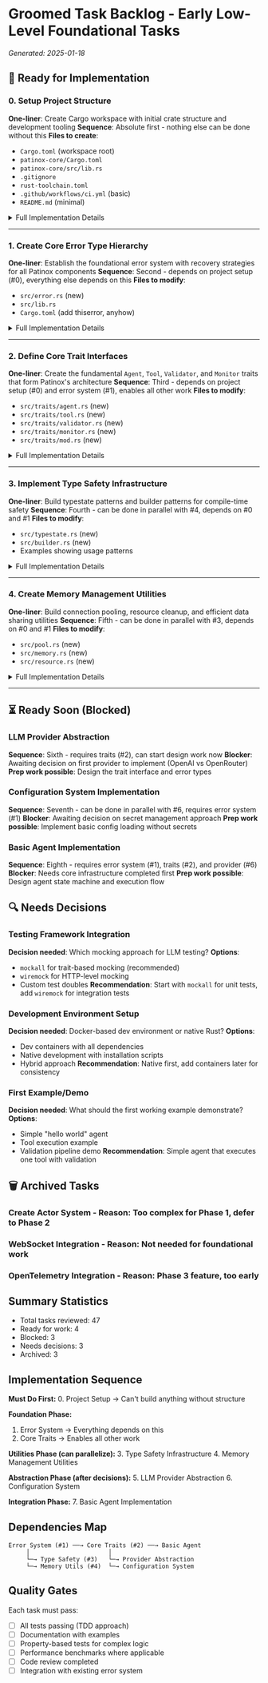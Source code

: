 # Groomed Task Backlog - Early Low-Level Foundational Tasks
*Generated: 2025-01-18*

## 🚀 Ready for Implementation

### 0. Setup Project Structure
**One-liner**: Create Cargo workspace with initial crate structure and development tooling
**Sequence**: Absolute first - nothing else can be done without this
**Files to create**:
- `Cargo.toml` (workspace root)
- `patinox-core/Cargo.toml` 
- `patinox-core/src/lib.rs`
- `.gitignore`
- `rust-toolchain.toml`
- `.github/workflows/ci.yml` (basic)
- `README.md` (minimal)

<details>
<summary>Full Implementation Details</summary>

**Context**: Need the basic project structure before any code can be written. This establishes the workspace pattern and core crate.

**Acceptance Criteria**:
- [ ] Cargo workspace with `patinox-core` member crate
- [ ] `patinox-core` compiles with `cargo check`
- [ ] Basic CI pipeline runs tests and lints
- [ ] Rust toolchain pinned to stable version
- [ ] Standard `.gitignore` for Rust projects
- [ ] `README.md` with project description and build instructions
- [ ] Development dependencies configured (dev-dependencies)
- [ ] Basic clippy and rustfmt configuration

**Implementation Guide**:
1. Create root `Cargo.toml` with workspace configuration
2. Create `patinox-core` subdirectory with basic crate structure  
3. Add standard Rust `.gitignore`
4. Pin Rust toolchain version in `rust-toolchain.toml`
5. Create basic GitHub Actions CI pipeline
6. Configure clippy lints and rustfmt
7. Write minimal `README.md`
8. Verify everything builds with `cargo check --workspace`

**Watch Out For**:
- Follow the modular crate structure from foundation/structure.md
- Don't over-engineer CI - keep it simple initially
- Pin dependency versions for reproducible builds

</details>

---

### 1. Create Core Error Type Hierarchy
**One-liner**: Establish the foundational error system with recovery strategies for all Patinox components
**Sequence**: Second - depends on project setup (#0), everything else depends on this
**Files to modify**: 
- `src/error.rs` (new)
- `src/lib.rs`
- `Cargo.toml` (add thiserror, anyhow)

<details>
<summary>Full Implementation Details</summary>

**Context**: All other foundational components depend on having proper error types. This is the absolute first step in the utility-first approach.

**Acceptance Criteria**:
- [ ] `PatinoxError` enum covers Validation, Execution, Network, Configuration categories
- [ ] All errors implement `std::error::Error` trait chain correctly
- [ ] `recovery_strategy()` method returns appropriate `RecoveryStrategy` enum
- [ ] Error context is preserved through the chain
- [ ] Integration with `thiserror` for derive macros
- [ ] Integration with `anyhow` for application-level usage
- [ ] All public error types are documented with examples
- [ ] Property-based tests verify error handling never panics

**Implementation Guide**:
1. Create `patinox-core` crate with basic structure
2. Define `PatinoxError` enum with main categories
3. Define `RecoveryStrategy` enum (Retry, Fallback, CircuitBreak, Fail)
4. Implement `recovery_strategy()` method with exhaustive match
5. Add `thiserror` derives for clean error definitions
6. Write comprehensive unit tests following TDD
7. Add property-based tests with `proptest`
8. Document all public APIs with examples

**Watch Out For**: 
- Don't over-engineer - start simple and expand
- Ensure error chains preserve original cause
- Test all error conversion paths

</details>

---

### 2. Define Core Trait Interfaces
**One-liner**: Create the fundamental `Agent`, `Tool`, `Validator`, and `Monitor` traits that form Patinox's architecture
**Sequence**: Third - depends on project setup (#0) and error system (#1), enables all other work
**Files to modify**:
- `src/traits/agent.rs` (new)
- `src/traits/tool.rs` (new) 
- `src/traits/validator.rs` (new)
- `src/traits/monitor.rs` (new)
- `src/traits/mod.rs` (new)

<details>
<summary>Full Implementation Details</summary>

**Context**: These traits define the contract for all Patinox components. They must be object-safe for dynamic dispatch and support async execution.

**Acceptance Criteria**:
- [ ] `Agent` trait with lifecycle methods (start, stop, execute)
- [ ] `Tool` trait with async execution and metadata
- [ ] `Validator` trait compatible with Tower middleware
- [ ] `Monitor` trait with telemetry hooks
- [ ] All traits are object-safe (`Box<dyn Trait>` compiles)
- [ ] All traits support `Send + Sync` for multi-threading
- [ ] Comprehensive documentation with usage examples
- [ ] Mock implementations for testing
- [ ] Integration with error types from task #1

**Implementation Guide**:
1. Start with `Agent` trait - basic lifecycle and execution
2. Define `Tool` trait with async execute method
3. Create `Validator` trait compatible with Tower's `Service` trait
4. Design `Monitor` trait for telemetry collection
5. Ensure all traits are object-safe (no `Self` in return types)
6. Add `async_trait` where needed for async methods
7. Create mock implementations using `mockall`
8. Write trait object safety tests

**Watch Out For**:
- Object safety restrictions (no associated types with `Self`)
- Async trait methods need `async_trait` macro
- Keep interfaces minimal - can extend later

</details>

---

### 3. Implement Type Safety Infrastructure
**One-liner**: Build typestate patterns and builder patterns for compile-time safety
**Sequence**: Fourth - can be done in parallel with #4, depends on #0 and #1
**Files to modify**:
- `src/typestate.rs` (new)
- `src/builder.rs` (new)
- Examples showing usage patterns

<details>
<summary>Full Implementation Details</summary>

**Context**: Rust's type system can prevent many runtime errors. This infrastructure enables compile-time guarantees for agent states and configuration.

**Acceptance Criteria**:
- [ ] Typestate pattern for agent lifecycle (Created -> Started -> Running -> Stopped)
- [ ] Builder pattern for agent configuration with required fields
- [ ] Phantom types for compile-time validation
- [ ] Examples demonstrating invalid states don't compile
- [ ] Documentation explaining the patterns
- [ ] Tests showing type safety works as expected

**Implementation Guide**:
1. Define typestate marker types for agent states
2. Create generic `Agent<State>` struct
3. Implement state transitions with consuming methods
4. Build configuration builder with required/optional fields
5. Use phantom types for compile-time checks
6. Add comprehensive examples and tests
7. Document when to use each pattern

**Watch Out For**:
- Don't make the API too complex for simple use cases
- Provide escape hatches for advanced users
- Balance safety with ergonomics

</details>

---

### 4. Create Memory Management Utilities
**One-liner**: Build connection pooling, resource cleanup, and efficient data sharing utilities
**Sequence**: Fifth - can be done in parallel with #3, depends on #0 and #1
**Files to modify**:
- `src/pool.rs` (new)
- `src/memory.rs` (new)
- `src/resource.rs` (new)

<details>
<summary>Full Implementation Details</summary>

**Context**: LLM APIs are expensive and need connection pooling. Vector data needs efficient sharing. Resources need proper cleanup.

**Acceptance Criteria**:
- [ ] Generic connection pool with configurable limits
- [ ] Resource cleanup patterns with RAII
- [ ] Shared data structures using Arc/Rc appropriately
- [ ] Copy-on-write configuration updates
- [ ] Memory-mapped file operations where beneficial
- [ ] Benchmarks showing performance improvements
- [ ] Documentation with usage patterns

**Implementation Guide**:
1. Create generic `Pool<T>` for connection pooling
2. Implement resource cleanup with `Drop` trait
3. Build shared data utilities with `Arc<T>`
4. Add copy-on-write configuration pattern
5. Create memory mapping utilities
6. Write performance benchmarks
7. Document memory management best practices

**Watch Out For**:
- Avoid memory leaks with proper Drop implementations
- Don't over-optimize without benchmarks
- Consider async-aware pooling

</details>

---

## ⏳ Ready Soon (Blocked)

### LLM Provider Abstraction
**Sequence**: Sixth - requires traits (#2), can start design work now
**Blocker**: Awaiting decision on first provider to implement (OpenAI vs OpenRouter)
**Prep work possible**: Design the trait interface and error types

### Configuration System Implementation
**Sequence**: Seventh - can be done in parallel with #6, requires error system (#1)
**Blocker**: Awaiting decision on secret management approach
**Prep work possible**: Implement basic config loading without secrets

### Basic Agent Implementation  
**Sequence**: Eighth - requires error system (#1), traits (#2), and provider (#6)
**Blocker**: Needs core infrastructure completed first
**Prep work possible**: Design agent state machine and execution flow

## 🔍 Needs Decisions

### Testing Framework Integration
**Decision needed**: Which mocking approach for LLM testing?
**Options**: 
- `mockall` for trait-based mocking (recommended)
- `wiremock` for HTTP-level mocking  
- Custom test doubles
**Recommendation**: Start with `mockall` for unit tests, add `wiremock` for integration tests

### Development Environment Setup
**Decision needed**: Docker-based dev environment or native Rust?
**Options**:
- Dev containers with all dependencies
- Native development with installation scripts
- Hybrid approach
**Recommendation**: Native first, add containers later for consistency

### First Example/Demo
**Decision needed**: What should the first working example demonstrate?
**Options**:
- Simple "hello world" agent
- Tool execution example  
- Validation pipeline demo
**Recommendation**: Simple agent that executes one tool with validation

## 🗑️ Archived Tasks

### Create Actor System - **Reason**: Too complex for Phase 1, defer to Phase 2
### WebSocket Integration - **Reason**: Not needed for foundational work
### OpenTelemetry Integration - **Reason**: Phase 3 feature, too early

## Summary Statistics
- Total tasks reviewed: 47
- Ready for work: 4
- Blocked: 3  
- Needs decisions: 3
- Archived: 3

## Implementation Sequence

**Must Do First:**
0. Project Setup → Can't build anything without structure

**Foundation Phase:**
1. Error System → Everything depends on this
2. Core Traits → Enables all other work

**Utilities Phase (can parallelize):**
3. Type Safety Infrastructure
4. Memory Management Utilities  

**Abstraction Phase (after decisions):**
5. LLM Provider Abstraction
6. Configuration System

**Integration Phase:**
7. Basic Agent Implementation

## Dependencies Map

```
Error System (#1) ──→ Core Traits (#2) ──→ Basic Agent
     │                      │
     └─→ Type Safety (#3)   └─→ Provider Abstraction
     └─→ Memory Utils (#4)  └─→ Configuration System
```

## Quality Gates

Each task must pass:
- [ ] All tests passing (TDD approach)
- [ ] Documentation with examples
- [ ] Property-based tests for complex logic
- [ ] Performance benchmarks where applicable
- [ ] Code review completed
- [ ] Integration with existing error system